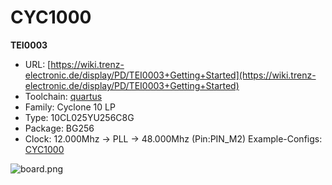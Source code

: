 # CYC1000
**TEI0003**

* URL: [https://wiki.trenz-electronic.de/display/PD/TEI0003+Getting+Started](https://wiki.trenz-electronic.de/display/PD/TEI0003+Getting+Started)
* Toolchain: [quartus](../../generator/toolchains/quartus/README.md)
* Family: Cyclone 10 LP
* Type: 10CL025YU256C8G
* Package: BG256
* Clock: 12.000Mhz -> PLL -> 48.000Mhz (Pin:PIN_M2)
 Example-Configs: [CYC1000](../../configs/CYC1000)

![board.png](board.png)

